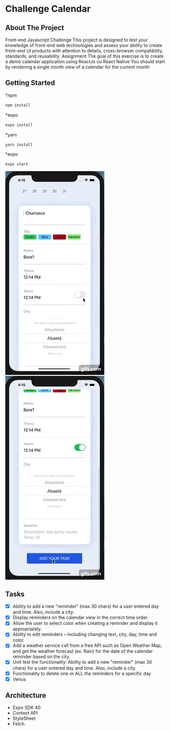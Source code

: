 # Challenge Calendar

## About The Project

Front-end Javascript Challenge This project is designed to test your knowledge of front-end web technologies and assess your ability to create front-​end UI products with attention to details, cross-browser compatibility, standards, and reusability. Assignment The goal of this exercise is to create a demo calendar application using ReactJs ou React Native You should start by rendering a single month view of a calendar for the current month

## Getting Started

\*npm

```sh
npm install
```

\*expo

```sh
expo install
```

\*yarn

```sh
yarn install
```

\*expo

```sh
expo start
```

![Alt Text](https://github.com/i-zzaa/challenge-calendar/blob/develop/assets/gif.gif)
![Alt Text](https://github.com/i-zzaa/challenge-calendar/blob/develop/assets/gif2.gif)

## Tasks

- [x] Ability to add a new "reminder" (max 30 chars) for a user entered day and time. Also, include a city.
- [x] Display reminders on the calendar view in the correct time order.
- [x] Allow the user to select color when creating a reminder and display it appropriately.
- [x] Ability to edit reminders – including changing text, city, day, time and color.
- [x] Add a weather service call from a free API such as ​Open Weather Map​, and get the
      weather forecast (ex. Rain) for the date of the calendar reminder based on the city.
- [x] Unit test the functionality: ​Ability to add a new "reminder" (max 30 chars) for a user entered day and time. Also, include a city.
- [x] Functionality to delete one or ALL the reminders for a specific day
- [x] Venus

## Architecture

- Expo SDK 40
- Context API
- StyleSheet
- Fetch
